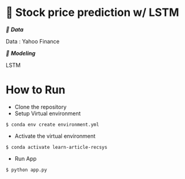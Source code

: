 # 📱 Stock price prediction w/ LSTM

_📌 **Data**_ <br/>

Data :  Yahoo Finance

_📌 **Modeling**_ <br/>

LSTM

# How to Run 

- Clone the repository
- Setup Virtual environment
```
$ conda env create environment.yml
```
- Activate the virtual environment
```
$ conda activate learn-article-recsys
```
- Run App
```
$ python app.py
```
